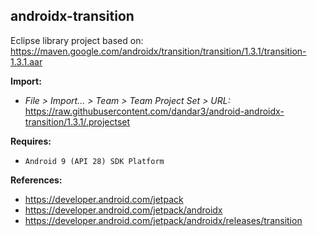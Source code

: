 ## androidx-transition

Eclipse library project based on:<br/>
https://maven.google.com/androidx/transition/transition/1.3.1/transition-1.3.1.aar

**Import:**
- _File > Import... > Team > Team Project Set > URL:_<br/>
  https://raw.githubusercontent.com/dandar3/android-androidx-transition/1.3.1/.projectset

**Requires:**
- `Android 9 (API 28) SDK Platform`

**References:**
- https://developer.android.com/jetpack
- https://developer.android.com/jetpack/androidx
- https://developer.android.com/jetpack/androidx/releases/transition